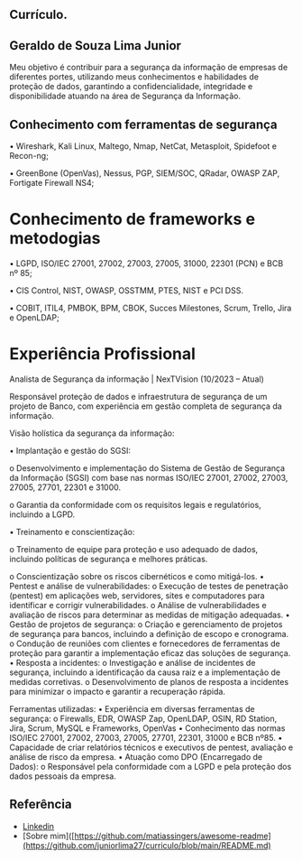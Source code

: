 ## Currículo.

## Geraldo de Souza Lima Junior
Meu objetivo é contribuir para a segurança da informação de empresas de diferentes portes, utilizando meus conhecimentos e habilidades de proteção de dados, garantindo a confidencialidade, integridade e disponibilidade atuando na área de Segurança da Informação.

## Conhecimento com ferramentas de segurança
•	Wireshark, Kali Linux, Maltego, Nmap, NetCat, Metasploit, Spidefoot e Recon-ng;

•	GreenBone (OpenVas), Nessus, PGP, SIEM/SOC, QRadar, OWASP ZAP, Fortigate Firewall NS4;

# Conhecimento de frameworks e metodogias
•	LGPD, ISO/IEC 27001, 27002, 27003, 27005, 31000, 22301 (PCN) e BCB nº 85;

•	CIS Control, NIST, OWASP, OSSTMM, PTES, NIST e PCI DSS.

•	COBIT, ITIL4, PMBOK, BPM, CBOK, Succes Milestones, Scrum, Trello, Jira e OpenLDAP;

# Experiência Profissional
Analista de Segurança da informação | NexTVision (10/2023 – Atual)

Responsável proteção de dados e infraestrutura de segurança de um projeto de Banco, com experiência em gestão completa de segurança da informação.

Visão holística da segurança da informação:

•	Implantação e gestão do SGSI:

o	Desenvolvimento e implementação do Sistema de Gestão de Segurança da Informação (SGSI) com base nas normas ISO/IEC 27001, 27002, 27003, 27005, 27701, 22301 e 31000.

o	Garantia da conformidade com os requisitos legais e regulatórios, incluindo a LGPD.

•	Treinamento e conscientização:

o	Treinamento de equipe para proteção e uso adequado de dados, incluindo políticas de segurança e melhores práticas.

o	Conscientização sobre os riscos cibernéticos e como mitigá-los.
•	Pentest e análise de vulnerabilidades:
o	Execução de testes de penetração (pentest) em aplicações web, servidores, sites e computadores para identificar e corrigir vulnerabilidades.
o	Análise de vulnerabilidades e avaliação de riscos para determinar as medidas de mitigação adequadas.
•	Gestão de projetos de segurança:
o	Criação e gerenciamento de projetos de segurança para bancos, incluindo a definição de escopo e cronograma.
o	Condução de reuniões com clientes e fornecedores de ferramentas de proteção para garantir a implementação eficaz das soluções de segurança.
•	Resposta a incidentes:
o	Investigação e análise de incidentes de segurança, incluindo a identificação da causa raiz e a implementação de medidas corretivas.
o	Desenvolvimento de planos de resposta a incidentes para minimizar o impacto e garantir a recuperação rápida.

Ferramentas utilizadas:
•	Experiência em diversas ferramentas de segurança:
o	Firewalls, EDR, OWASP Zap, OpenLDAP, OSIN, RD Station, Jira, Scrum, MySQL e Frameworks, OpenVas
•	Conhecimento das normas ISO/IEC 27001, 27002, 27003, 27005, 27701, 22301, 31000 e BCB nº85.
•	Capacidade de criar relatórios técnicos e executivos de pentest, avaliação e análise de risco da empresa.
•	Atuação como DPO (Encarregado de Dados):
o	Responsável pela conformidade com a LGPD e pela proteção dos dados pessoais da empresa.



## Referência
 - [Linkedin](https://www.linkedin.com/in/junior-lima-24446757/)
 - [Sobre mim]([https://github.com/matiassingers/awesome-readme](https://github.com/juniorlima27/curriculo/blob/main/README.md)
 
